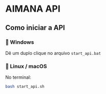 # AIMANA API

## Como iniciar a API

### 🔵 Windows
Dê um duplo clique no arquivo `start_api.bat`

### 🐧 Linux / macOS
No terminal:
```bash
bash start_api.sh
